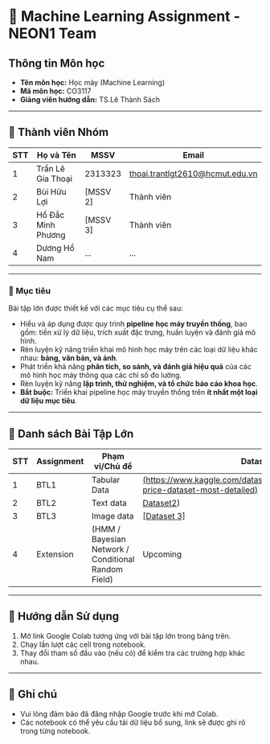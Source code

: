 # 📘 Machine Learning Assignment - NEON1 Team

## Thông tin Môn học
- **Tên môn học:** Học máy (Machine Learning)
- **Mã môn học:** CO3117
- **Giảng viên hướng dẫn:** TS.Lê Thành Sách

---

## 👥 Thành viên Nhóm
| STT | Họ và Tên        | MSSV       | Email        |
|-----|------------------|------------|-----------------|
| 1   | Trần Lê Gia Thoại   | 2313323   | thoai.trantlgt2610@hcmut.edu.vn     |
| 2   | Bùi Hữu Lợi   | [MSSV 2]   | Thành viên      |
| 3   | Hồ Đắc Minh Phương   | [MSSV 3]   | Thành viên      |
| 4 | Dương Hồ Nam              | ...        | ...             |

---

### 🎯 Mục tiêu
Bài tập lớn được thiết kế với các mục tiêu cụ thể sau:
- Hiểu và áp dụng được quy trình **pipeline học máy truyền thống**, bao gồm: tiền xử lý dữ liệu, trích xuất đặc trưng, huấn luyện và đánh giá mô hình.  
- Rèn luyện kỹ năng triển khai mô hình học máy trên các loại dữ liệu khác nhau: **bảng, văn bản, và ảnh**.  
- Phát triển khả năng **phân tích, so sánh, và đánh giá hiệu quả** của các mô hình học máy thông qua các chỉ số đo lường.  
- Rèn luyện kỹ năng **lập trình, thử nghiệm, và tổ chức báo cáo khoa học**.  
- **Bắt buộc:** Triển khai pipeline học máy truyền thống trên **ít nhất một loại dữ liệu mục tiêu**.  

---

## 📂 Danh sách Bài Tập Lớn
| STT | Assignment                         | Phạm vi/Chủ đề                  | Dataset                         | Google Colab Link                                                                 |
|-----|---------------------------------|----------------------------------|---------------------------------|-----------------------------------------------------------------------------------|
| 1   | BTL1                   | Tabular Data                              |[(https://www.kaggle.com/datasets/vashisthrahul13/laptop-price-dataset-most-detailed)](https://www.kaggle.com/datasets/deepcontractor/car-price-prediction-challenge/data)                     | [Link Colab 1](https://colab.research.google.com/drive/14T8EnBuv03wFB84R27dzaM14yeZ6Rlvk#scrollTo=yRcfFqpiEbAD)(https://colab.research.google.com/drive/xxxx)                      |
| 2   | BTL2                   | Text data                                 | [Dataset2](https://www.kaggle.com/datasets/sunilthite/text-document-classification-dataset))                    | Upcoming                      |
| 3   | BTL3                   | Image data                                | [[Dataset 3]](https://www.kaggle.com/datasets/zlatan599/garbage-dataset-classification)                     | Upcoming                      |
| 4   | Extension              | (HMM / Bayesian Network / Conditional Random Field) | Upcoming | Upcoming
---

## 📝 Hướng dẫn Sử dụng
1. Mở link Google Colab tương ứng với bài tập lớn trong bảng trên.  
2. Chạy lần lượt các cell trong notebook.  
3. Thay đổi tham số đầu vào (nếu có) để kiểm tra các trường hợp khác nhau.  

---

## 📌 Ghi chú
- Vui lòng đảm bảo đã đăng nhập Google trước khi mở Colab.  
- Các notebook có thể yêu cầu tải dữ liệu bổ sung, link sẽ được ghi rõ trong từng notebook.  
